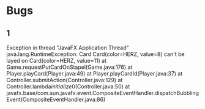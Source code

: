 # Bugs
## 1
Exception in thread "JavaFX Application Thread" java.lang.RuntimeException: Card Card(color=HERZ, value=8) can't be layed on Card(color=HERZ, value=11)
	at Game.requestPutCardOnStapel(Game.java:176)
	at Player.playCard(Player.java:49)
	at Player.playCardId(Player.java:37)
	at Controller.submitAction(Controller.java:129)
	at Controller.lambda$initialize$0(Controller.java:50)
	at javafx.base/com.sun.javafx.event.CompositeEventHandler.dispatchBubblingEvent(CompositeEventHandler.java:86)
